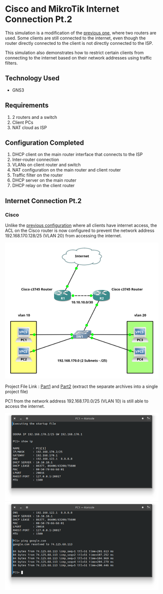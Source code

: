 # Cisco and MikroTik Internet Connection Pt.2
This simulation is a modification of the [previous one](https://github.com/eightball270/Cisco-and-MikroTik-Internet-Connection/?tab=readme-ov-file#cisco-and-mikrotik-internet-connection), where two routers are used. Some clients are still connected to the internet, even though the router directly connected to the client is not directly connected to the ISP.

This simulation also demonstrates how to restrict certain clients from connecting to the internet based on their network addresses using traffic filters.

## Technology Used
- GNS3

## Requirements
1. 2 routers and a switch
2. Client PCs
3. NAT cloud as ISP

## Configuration Completed
1. DHCP client on the main router interface that connects to the ISP
2. Inter-router connection
3. VLANs on client router and switch
4. NAT configuration on the main router and client router
5. Traffic filter on the router
6. DHCP server on the main router
7. DHCP relay on the client router

## Internet Connection Pt.2

### Cisco
Unlike the [previous configuration](https://github.com/eightball270/Cisco-and-MikroTik-Internet-Connection/blob/main/README.md#cisco) where all clients have internet access, the ACL on the Cisco router is now configured to prevent the network address 192.168.170.128/25 (VLAN 20) from accessing the internet.

![Internet Connection Pt.2 (Cisco).png](https://github.com/eightball270/Cisco-and-MikroTik-Internet-Connection-Pt-2/blob/main/Cisco/Internet%20Connection%20Pt.2%20(Cisco).png)

Project File Link : [Part1](https://github.com/eightball270/Cisco-and-MikroTik-Internet-Connection-Pt-2/blob/main/Cisco/Internet%20Connection%20Pt.2%20(Cisco).gns3project.part1.rar) and [Part2](https://github.com/eightball270/Cisco-and-MikroTik-Internet-Connection-Pt-2/blob/main/Cisco/Internet%20Connection%20Pt.2%20(Cisco).gns3project.part2.rar) (extract the separate archives into a single project file)

PC1 from the network address 192.168.170.0/25 (VLAN 10) is still able to access the internet.

![Internet Connection Pt.2 (Cisco) (1).png](https://github.com/eightball270/Cisco-and-MikroTik-Internet-Connection-Pt-2/blob/main/Cisco/Internet%20Connection%20Pt.2%20(Cisco)%20(1).png)
![Internet Connection Pt.2 (Cisco) (2).png](https://github.com/eightball270/Cisco-and-MikroTik-Internet-Connection-Pt-2/blob/main/Cisco/Internet%20Connection%20Pt.2%20(Cisco)%20(2).png)
